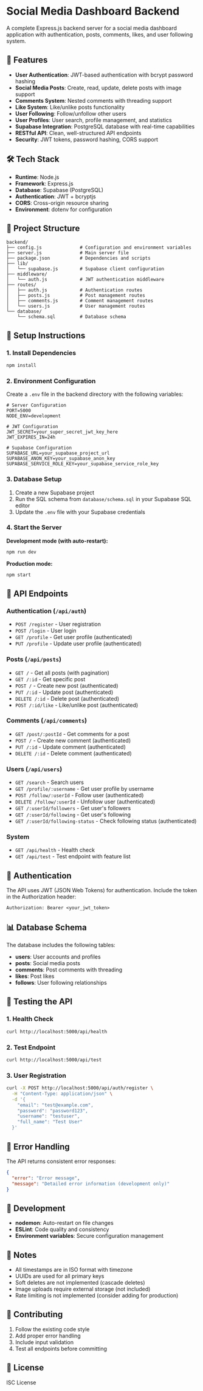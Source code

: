 # Social Media Dashboard Backend

A complete Express.js backend server for a social media dashboard application with authentication, posts, comments, likes, and user following system.

## 🚀 Features

- **User Authentication**: JWT-based authentication with bcrypt password hashing
- **Social Media Posts**: Create, read, update, delete posts with image support
- **Comments System**: Nested comments with threading support
- **Like System**: Like/unlike posts functionality
- **User Following**: Follow/unfollow other users
- **User Profiles**: User search, profile management, and statistics
- **Supabase Integration**: PostgreSQL database with real-time capabilities
- **RESTful API**: Clean, well-structured API endpoints
- **Security**: JWT tokens, password hashing, CORS support

## 🛠️ Tech Stack

- **Runtime**: Node.js
- **Framework**: Express.js
- **Database**: Supabase (PostgreSQL)
- **Authentication**: JWT + bcryptjs
- **CORS**: Cross-origin resource sharing
- **Environment**: dotenv for configuration

## 📁 Project Structure

```
backend/
├── config.js              # Configuration and environment variables
├── server.js              # Main server file
├── package.json           # Dependencies and scripts
├── lib/
│   └── supabase.js        # Supabase client configuration
├── middleware/
│   └── auth.js            # JWT authentication middleware
├── routes/
│   ├── auth.js            # Authentication routes
│   ├── posts.js           # Post management routes
│   ├── comments.js        # Comment management routes
│   └── users.js           # User management routes
└── database/
    └── schema.sql         # Database schema
```

## 🚀 Setup Instructions

### 1. Install Dependencies

```bash
npm install
```

### 2. Environment Configuration

Create a `.env` file in the backend directory with the following variables:

```env
# Server Configuration
PORT=5000
NODE_ENV=development

# JWT Configuration
JWT_SECRET=your_super_secret_jwt_key_here
JWT_EXPIRES_IN=24h

# Supabase Configuration
SUPABASE_URL=your_supabase_project_url
SUPABASE_ANON_KEY=your_supabase_anon_key
SUPABASE_SERVICE_ROLE_KEY=your_supabase_service_role_key
```

### 3. Database Setup

1. Create a new Supabase project
2. Run the SQL schema from `database/schema.sql` in your Supabase SQL editor
3. Update the `.env` file with your Supabase credentials

### 4. Start the Server

**Development mode (with auto-restart):**
```bash
npm run dev
```

**Production mode:**
```bash
npm start
```

## 📱 API Endpoints

### Authentication (`/api/auth`)
- `POST /register` - User registration
- `POST /login` - User login
- `GET /profile` - Get user profile (authenticated)
- `PUT /profile` - Update user profile (authenticated)

### Posts (`/api/posts`)
- `GET /` - Get all posts (with pagination)
- `GET /:id` - Get specific post
- `POST /` - Create new post (authenticated)
- `PUT /:id` - Update post (authenticated)
- `DELETE /:id` - Delete post (authenticated)
- `POST /:id/like` - Like/unlike post (authenticated)

### Comments (`/api/comments`)
- `GET /post/:postId` - Get comments for a post
- `POST /` - Create new comment (authenticated)
- `PUT /:id` - Update comment (authenticated)
- `DELETE /:id` - Delete comment (authenticated)

### Users (`/api/users`)
- `GET /search` - Search users
- `GET /profile/:username` - Get user profile by username
- `POST /follow/:userId` - Follow user (authenticated)
- `DELETE /follow/:userId` - Unfollow user (authenticated)
- `GET /:userId/followers` - Get user's followers
- `GET /:userId/following` - Get user's following
- `GET /:userId/following-status` - Check following status (authenticated)

### System
- `GET /api/health` - Health check
- `GET /api/test` - Test endpoint with feature list

## 🔐 Authentication

The API uses JWT (JSON Web Tokens) for authentication. Include the token in the Authorization header:

```
Authorization: Bearer <your_jwt_token>
```

## 📊 Database Schema

The database includes the following tables:
- **users**: User accounts and profiles
- **posts**: Social media posts
- **comments**: Post comments with threading
- **likes**: Post likes
- **follows**: User following relationships

## 🧪 Testing the API

### 1. Health Check
```bash
curl http://localhost:5000/api/health
```

### 2. Test Endpoint
```bash
curl http://localhost:5000/api/test
```

### 3. User Registration
```bash
curl -X POST http://localhost:5000/api/auth/register \
  -H "Content-Type: application/json" \
  -d '{
    "email": "test@example.com",
    "password": "password123",
    "username": "testuser",
    "full_name": "Test User"
  }'
```

## 🚨 Error Handling

The API returns consistent error responses:

```json
{
  "error": "Error message",
  "message": "Detailed error information (development only)"
}
```

## 🔧 Development

- **nodemon**: Auto-restart on file changes
- **ESLint**: Code quality and consistency
- **Environment variables**: Secure configuration management

## 📝 Notes

- All timestamps are in ISO format with timezone
- UUIDs are used for all primary keys
- Soft deletes are not implemented (cascade deletes)
- Image uploads require external storage (not included)
- Rate limiting is not implemented (consider adding for production)

## 🤝 Contributing

1. Follow the existing code style
2. Add proper error handling
3. Include input validation
4. Test all endpoints before committing

## 📄 License

ISC License
